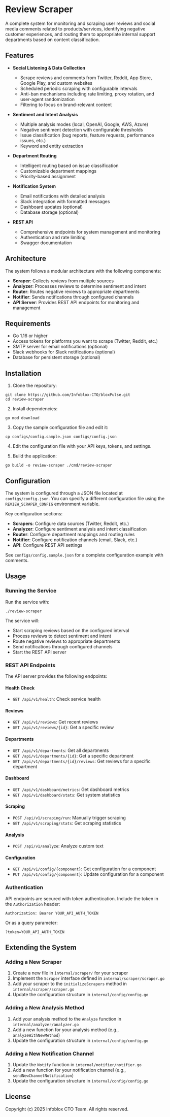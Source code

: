 # Review Scraper

A complete system for monitoring and scraping user reviews and social media comments related to products/services, identifying negative customer experiences, and routing them to appropriate internal support departments based on content classification.

## Features

- **Social Listening & Data Collection**
  - Scrape reviews and comments from Twitter, Reddit, App Store, Google Play, and custom websites
  - Scheduled periodic scraping with configurable intervals
  - Anti-ban mechanisms including rate limiting, proxy rotation, and user-agent randomization
  - Filtering to focus on brand-relevant content

- **Sentiment and Intent Analysis**
  - Multiple analysis modes (local, OpenAI, Google, AWS, Azure)
  - Negative sentiment detection with configurable thresholds
  - Issue classification (bug reports, feature requests, performance issues, etc.)
  - Keyword and entity extraction

- **Department Routing**
  - Intelligent routing based on issue classification
  - Customizable department mappings
  - Priority-based assignment

- **Notification System**
  - Email notifications with detailed analysis
  - Slack integration with formatted messages
  - Dashboard updates (optional)
  - Database storage (optional)

- **REST API**
  - Comprehensive endpoints for system management and monitoring
  - Authentication and rate limiting
  - Swagger documentation

## Architecture

The system follows a modular architecture with the following components:

- **Scraper**: Collects reviews from multiple sources
- **Analyzer**: Processes reviews to determine sentiment and intent
- **Router**: Routes negative reviews to appropriate departments
- **Notifier**: Sends notifications through configured channels
- **API Server**: Provides REST API endpoints for monitoring and management

## Requirements

- Go 1.16 or higher
- Access tokens for platforms you want to scrape (Twitter, Reddit, etc.)
- SMTP server for email notifications (optional)
- Slack webhooks for Slack notifications (optional)
- Database for persistent storage (optional)

## Installation

1. Clone the repository:

```
git clone https://github.com/Infoblox-CTO/bloxPulse.git
cd review-scraper
```

2. Install dependencies:

```
go mod download
```

3. Copy the sample configuration file and edit it:

```
cp configs/config.sample.json configs/config.json
```

4. Edit the configuration file with your API keys, tokens, and settings.

5. Build the application:

```
go build -o review-scraper ./cmd/review-scraper
```

## Configuration

The system is configured through a JSON file located at `configs/config.json`. You can specify a different configuration file using the `REVIEW_SCRAPER_CONFIG` environment variable.

Key configuration sections:

- **Scrapers**: Configure data sources (Twitter, Reddit, etc.)
- **Analyzer**: Configure sentiment analysis and intent classification
- **Router**: Configure department mappings and routing rules
- **Notifier**: Configure notification channels (email, Slack, etc.)
- **API**: Configure REST API settings

See `configs/config.sample.json` for a complete configuration example with comments.

## Usage

### Running the Service

Run the service with:

```
./review-scraper
```

The service will:
- Start scraping reviews based on the configured interval
- Process reviews to detect sentiment and intent
- Route negative reviews to appropriate departments
- Send notifications through configured channels
- Start the REST API server

### REST API Endpoints

The API server provides the following endpoints:

#### Health Check

- `GET /api/v1/health`: Check service health

#### Reviews

- `GET /api/v1/reviews`: Get recent reviews
- `GET /api/v1/reviews/{id}`: Get a specific review

#### Departments

- `GET /api/v1/departments`: Get all departments
- `GET /api/v1/departments/{id}`: Get a specific department
- `GET /api/v1/departments/{id}/reviews`: Get reviews for a specific department

#### Dashboard

- `GET /api/v1/dashboard/metrics`: Get dashboard metrics
- `GET /api/v1/dashboard/stats`: Get system statistics

#### Scraping

- `POST /api/v1/scraping/run`: Manually trigger scraping
- `GET /api/v1/scraping/stats`: Get scraping statistics

#### Analysis

- `POST /api/v1/analyze`: Analyze custom text

#### Configuration

- `GET /api/v1/config/{component}`: Get configuration for a component
- `PUT /api/v1/config/{component}`: Update configuration for a component

### Authentication

API endpoints are secured with token authentication. Include the token in the `Authorization` header:

```
Authorization: Bearer YOUR_API_AUTH_TOKEN
```

Or as a query parameter:

```
?token=YOUR_API_AUTH_TOKEN
```

## Extending the System

### Adding a New Scraper

1. Create a new file in `internal/scraper/` for your scraper
2. Implement the `Scraper` interface defined in `internal/scraper/scraper.go`
3. Add your scraper to the `initializeScrapers` method in `internal/scraper/scraper.go`
4. Update the configuration structure in `internal/config/config.go`

### Adding a New Analysis Method

1. Add your analysis method to the `Analyze` function in `internal/analyzer/analyzer.go`
2. Add a new function for your analysis method (e.g., `analyzeWithNewMethod`)
3. Update the configuration structure in `internal/config/config.go`

### Adding a New Notification Channel

1. Update the `Notify` function in `internal/notifier/notifier.go`
2. Add a new function for your notification channel (e.g., `sendNewChannelNotification`)
3. Update the configuration structure in `internal/config/config.go`

## License

Copyright (c) 2025 Infoblox CTO Team. All rights reserved.
